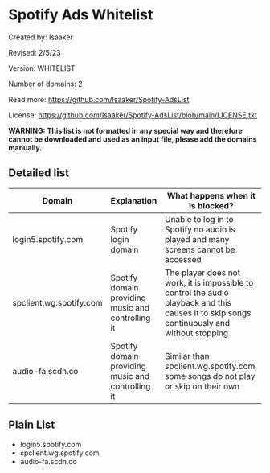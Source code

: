 # Spotify Ads Whitelist

Created by: Isaaker

Revised: 2/5/23

Version: WHITELIST

Number of domains: 2

Read more: https://github.com/Isaaker/Spotify-AdsList

License: https://github.com/Isaaker/Spotify-AdsList/blob/main/LICENSE.txt

**WARNING: This list is not formatted in any special way and therefore cannot be downloaded and used as an input file, please add the domains manually.**

## Detailed list

| Domain | Explanation | What happens when it is blocked? |
| -- | -- | -- |
| login5.spotify.com | Spotify login domain | Unable to log in to Spotify no audio is played and many screens cannot be accessed |
| spclient.wg.spotify.com | Spotify domain providing music and controlling it | The player does not work, it is impossible to control the audio playback and this causes it to skip songs continuously and without stopping |
| audio-fa.scdn.co | Spotify domain providing music and controlling it | Similar than spclient.wg.spotify.com, some songs do not play or skip on their own |

## Plain List

- login5.spotify.com
- spclient.wg.spotify.com
- audio-fa.scdn.co
